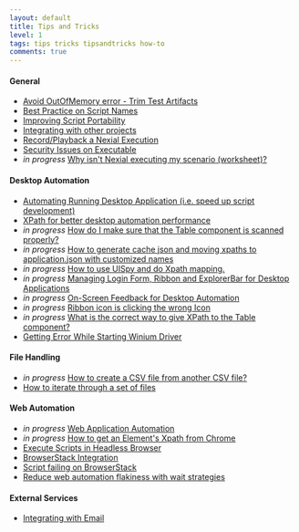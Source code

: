 ```yaml
---
layout: default
title: Tips and Tricks
level: 1
tags: tips tricks tipsandtricks how-to
comments: true
---
```



#### General
- [Avoid OutOfMemory error - Trim Test Artifacts](TrimTestArtifacts)
- [Best Practice on Script Names](ValidScriptNames)
- [Improving Script Portability](ImprovingScriptPortability)
- [Integrating with other projects](IntegratingWithOtherProjects)
- [Record/Playback a Nexial Execution](RecordPlayback)
- [Security Issues on Executable](SecurityIssuesExecutableFiles)
- *in progress* [Why isn't Nexial executing my scenario (worksheet)?]()


#### Desktop Automation
- [Automating Running Desktop Application (i.e. speed up script development)](AutomatingRunningDesktopApplication)
- [XPath for better desktop automation performance](EfficientXPATH_Desktop)
- *in progress* [How do I make sure that the Table component is scanned properly?]()
- *in progress* [How to generate cache json and moving xpaths to application.json with customized names]()
- *in progress* [How to use UISpy and do Xpath mapping.]()
- *in progress* [Managing Login Form, Ribbon and ExplorerBar for Desktop Applications]()
- *in progress* [On-Screen Feedback for Desktop Automation]()
- *in progress* [Ribbon icon is clicking the wrong Icon]()
- *in progress* [What is the correct way to give XPath to the Table component?]()
- [Getting Error While Starting Winium Driver](WiniumStartingError)


#### File Handling
- *in progress* [How to create a CSV file from another CSV file?]()
- [How to iterate through a set of files](IterateOverSetOfFiles)


#### Web Automation
- *in progress* [Web Application Automation]()
- *in progress* [How to get an Element's Xpath from Chrome]()
- [Execute Scripts in Headless Browser](ExecuteScripts_HeadlessBrowser)
- [BrowserStack Integration](BrowserStackIntegration)
- [Script failing on BrowserStack](ScriptFailingonBrowserStack)
- [Reduce web automation flakiness with wait strategies](ReduceWebAutomationFlakiness)


#### External Services
- [Integrating with Email](IntegratingNexialWithEmail)